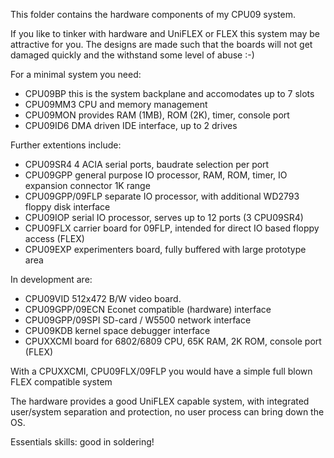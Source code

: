 This folder contains the hardware components of my CPU09 system.

If you like to tinker with hardware and UniFLEX or FLEX this system
may be attractive for you. The designs are made such that the boards
will not get damaged quickly and the withstand some level of abuse :-)

For a minimal system you need:
* CPU09BP       this is the system backplane and accomodates up to 7 slots
* CPU09MM3      CPU and memory management
* CPU09MON      provides RAM (1MB), ROM (2K), timer, console port
* CPU09ID6      DMA driven IDE interface, up to 2 drives

Further extentions include:
* CPU09SR4          4 ACIA serial ports, baudrate selection per port
* CPU09GPP          general purpose IO processor, RAM, ROM, timer, IO expansion connector 1K range
* CPU09GPP/09FLP    separate IO processor, with additional WD2793 floppy disk interface
* CPU09IOP          serial IO processor, serves up to 12 ports (3 CPU09SR4)
* CPU09FLX          carrier board for 09FLP, intended for direct IO based floppy access (FLEX)
* CPU09EXP          experimenters board, fully buffered with large prototype area

In development are:
* CPU09VID          512x472 B/W video board.
* CPU09GPP/09ECN    Econet compatible (hardware) interface
* CPU09GPP/09SPI    SD-card / W5500 network interface
* CPU09KDB          kernel space debugger interface
* CPUXXCMI          board for 6802/6809 CPU, 65K RAM, 2K ROM, console port (FLEX)

With a CPUXXCMI, CPU09FLX/09FLP you would have a simple full blown FLEX compatible system

The hardware provides a good UniFLEX capable system, with integrated user/system separation
and protection, no user process can bring down the OS.


Essentials skills: good in soldering!


